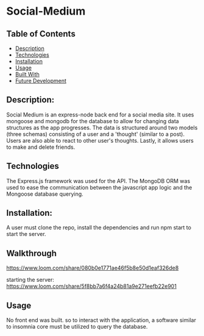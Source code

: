 # Social-Medium
## Table of Contents
* [Description](#description)
* [Technologies](#technologies)
* [Installation](#installation)
* [Usage](#usage)
* [Built With](#built-with)
* [Future Development](#future-development)



## Description:
Social Medium is an express-node back end for a social media site. It uses mongoose and mongodb for the database to allow for changing data structures as the app progresses. The data is structured around two models (three schemas) consisting of a user and a 'thought' (similar to a post). Users are also able to react to other user's thoughts. Lastly, it allows users to make and delete friends.



## Technologies
The Express.js framework was used for the API. The MongoDB ORM was used to ease the communication between the javascript app logic and the Mongoose database querying.  



## Installation:
A user must clone the repo, install the dependencies and run npm start to start the server.

## Walkthrough
https://www.loom.com/share/080b0e1771ae46f5b8e50d1eaf326de8

starting the server: https://www.loom.com/share/5f8bb7a6f4a24b81a9e271eefb22e901



## Usage
No front end was built. so to interact with the application, a software similar to insomnia core must be utilized to query the database.
